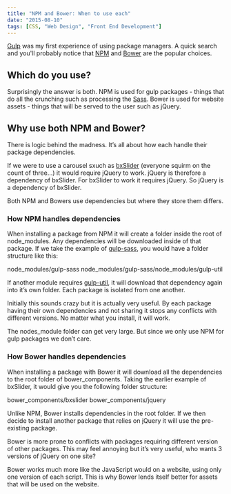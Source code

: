 ```yaml
---
title: "NPM and Bower: When to use each"
date: "2015-08-10"
tags: [CSS, "Web Design", "Front End Development"]
---
```


[Gulp](http://gulpjs.com/) was my first experience of using package managers. A quick search and you'll probably notice that [NPM](https://www.npmjs.com/) and [Bower](http://bower.io/) are the popular choices.

## Which do you use?

Surprisingly the answer is both. NPM is used for gulp packages - things that do all the crunching such as processing the [Sass](http://sass-lang.com/). Bower is used for website assets - things that will be served to the user such as jQuery.

## Why use both NPM and Bower?

There is logic behind the madness. It’s all about how each handle their package dependencies.

If we were to use a carousel sxuch as [bxSlider](https://github.com/stevenwanderski/bxslider-4) (everyone squirm on the count of three…) it would require jQuery to work. jQuery is therefore a dependency of bxSlider. For bxSlider to work it requires jQuery. So jQuery is a dependency of bxSlider.

Both NPM and Bowers use dependencies but where they store them differs.

### How NPM handles dependencies

When installing a package from NPM it will create a folder inside the root of node\_modules. Any dependencies will be downloaded inside of that package. If we take the example of [gulp-sass](https://www.npmjs.com/package/gulp-sass), you would have a folder structure like this:

node\_modules/gulp-sass
node\_modules/gulp-sass/node\_modules/gulp-util

If another module requires [gulp-util](https://www.npmjs.com/package/gulp-util), it will download that dependency again into it’s own folder. Each package is isolated from one another.

Initially this sounds crazy but it is actually very useful. By each package having their own dependencies and not sharing it stops any conflicts with different versions. No matter what you install, it will work.

The nodes\_module folder can get very large. But since we only use NPM for gulp packages we don’t care.

### How Bower handles dependencies

When installing a package with Bower it will download all the dependencies to the root folder of bower\_components. Taking the earlier example of bxSlider, it would give you the following folder structure:

bower\_components/bxslider
bower\_components/jquery

Unlike NPM, Bower installs dependencies in the root folder. If we then decide to install another package that relies on jQuery it will use the pre-existing package.

Bower is more prone to conflicts with packages requiring different version of other packages. This may feel annoying but it’s very useful, who wants 3 versions of jQuery on one site?

Bower works much more like the JavaScript would on a website, using only one version of each script. This is why Bower lends itself better for assets that will be used on the website.
